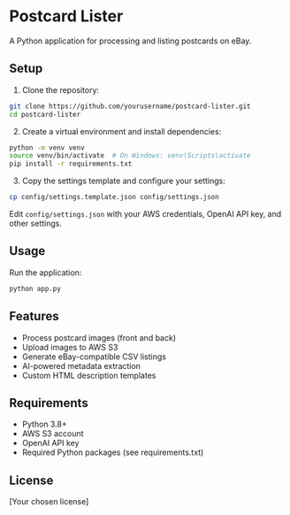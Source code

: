 # Postcard Lister

A Python application for processing and listing postcards on eBay.

## Setup

1. Clone the repository:
```bash
git clone https://github.com/yourusername/postcard-lister.git
cd postcard-lister
```

2. Create a virtual environment and install dependencies:
```bash
python -m venv venv
source venv/bin/activate  # On Windows: venv\Scripts\activate
pip install -r requirements.txt
```

3. Copy the settings template and configure your settings:
```bash
cp config/settings.template.json config/settings.json
```
Edit `config/settings.json` with your AWS credentials, OpenAI API key, and other settings.

## Usage

Run the application:
```bash
python app.py
```

## Features

- Process postcard images (front and back)
- Upload images to AWS S3
- Generate eBay-compatible CSV listings
- AI-powered metadata extraction
- Custom HTML description templates

## Requirements

- Python 3.8+
- AWS S3 account
- OpenAI API key
- Required Python packages (see requirements.txt)

## License

[Your chosen license] 